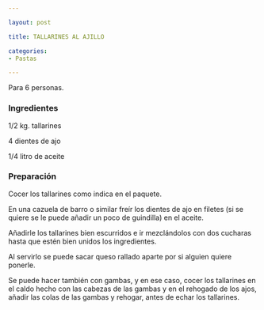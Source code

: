 ```yaml
---

layout: post

title: TALLARINES AL AJILLO

categories:
- Pastas

---
```


Para 6 personas.

<h3>Ingredientes</h3>

1/2 kg. tallarines

4 dientes de ajo

1/4 litro de aceite

<h3>Preparación</h3>

Cocer los tallarines como indica en el paquete.

En una cazuela de barro o similar freír los dientes de ajo en filetes (si se quiere se le puede añadir un poco de guindilla) en el aceite.

Añadirle los tallarines bien escurridos e ir mezclándolos con dos cucharas hasta que estén bien unidos los ingredientes.

Al servirlo se puede sacar queso rallado aparte por si alguien quiere ponerle.

Se puede hacer también con gambas, y en ese caso, cocer los tallarines en el caldo hecho con las cabezas de las gambas y en el rehogado de los ajos, añadir las colas de las gambas y rehogar, antes de echar los tallarines.

